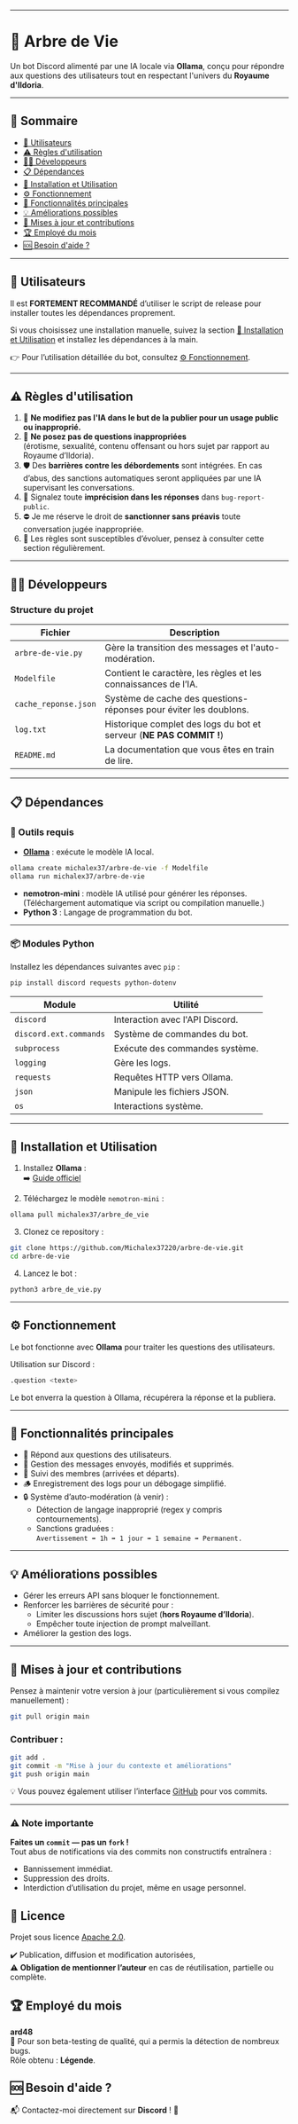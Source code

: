 
---

# 🌳 Arbre de Vie

Un bot Discord alimenté par une IA locale via **Ollama**, conçu pour répondre aux questions des utilisateurs tout en respectant l'univers du **Royaume d'Ildoria**.

---

## 📑 Sommaire

- [🫵 Utilisateurs](#-utilisateurs)
- [⚠️ Règles d'utilisation](#️-règles-dutilisation)
- [👨‍💻 Développeurs](#-développeurs)
- [📋 Dépendances](#-dépendances)
- [🚀 Installation et Utilisation](#-installation-et-utilisation)
- [⚙️ Fonctionnement](#-fonctionnement)
- [📜 Fonctionnalités principales](#-fonctionnalités-principales)
- [💡 Améliorations possibles](#-améliorations-possibles)
- [🔄 Mises à jour et contributions](#-mises-à-jour-et-contributions)
- [🏆 Employé du mois](#-employé-du-mois)
- [🆘 Besoin d'aide ?](#-besoin-daide)

---

## 🫵 Utilisateurs

Il est **FORTEMENT RECOMMANDÉ** d’utiliser le script de release pour installer toutes les dépendances proprement.

Si vous choisissez une installation manuelle, suivez la section [🚀 Installation et Utilisation](#-installation-et-utilisation) et installez les dépendances à la main.

👉 Pour l’utilisation détaillée du bot, consultez [⚙️ Fonctionnement](#-fonctionnement).

---

## ⚠️ Règles d'utilisation

1. 🚫 **Ne modifiez pas l'IA dans le but de la publier pour un usage public ou inapproprié.**
2. 🚫 **Ne posez pas de questions inappropriées**  
(érotisme, sexualité, contenu offensant ou hors sujet par rapport au Royaume d’Ildoria).
3. 🛡️ Des **barrières contre les débordements** sont intégrées. En cas d’abus, des sanctions automatiques seront appliquées par une IA supervisant les conversations.
4. 🐞 Signalez toute **imprécision dans les réponses** dans `bug-report-public`.
5. ⛔ Je me réserve le droit de **sanctionner sans préavis** toute conversation jugée inappropriée.
6. 🔁 Les règles sont susceptibles d’évoluer, pensez à consulter cette section régulièrement.

---

## 👨‍💻 Développeurs

### Structure du projet

| Fichier                | Description                                                              |
|-------------------------|---------------------------------------------------------------------------|
| `arbre-de-vie.py`       | Gère la transition des messages et l'auto-modération.                    |
| `Modelfile`             | Contient le caractère, les règles et les connaissances de l’IA.          |
| `cache_reponse.json`    | Système de cache des questions-réponses pour éviter les doublons.         |
| `log.txt`               | Historique complet des logs du bot et serveur (**NE PAS COMMIT !**)      |
| `README.md`             | La documentation que vous êtes en train de lire.                         |

---

## 📋 Dépendances

### 🔧 Outils requis

- [**Ollama**](https://ollama.com/) : exécute le modèle IA local.

```bash
ollama create michalex37/arbre-de-vie -f Modelfile
ollama run michalex37/arbre-de-vie
```

- **nemotron-mini** : modèle IA utilisé pour générer les réponses. (Téléchargement automatique via script ou compilation manuelle.)
- **Python 3** : Langage de programmation du bot.

---

### 📦 Modules Python

Installez les dépendances suivantes avec `pip` :  

```bash
pip install discord requests python-dotenv
```

| Module                  | Utilité                                                   |
|--------------------------|-----------------------------------------------------------|
| `discord`                | Interaction avec l'API Discord.                           |
| `discord.ext.commands`   | Système de commandes du bot.                              |
| `subprocess`             | Exécute des commandes système.                            |
| `logging`                | Gère les logs.                                            |
| `requests`               | Requêtes HTTP vers Ollama.                                |
| `json`                   | Manipule les fichiers JSON.                               |
| `os`                     | Interactions système.                                     |

---

## 🚀 Installation et Utilisation

1. Installez **Ollama** :  
   ➡️ [Guide officiel](https://ollama.com/)

2. Téléchargez le modèle `nemotron-mini` :  

```bash
ollama pull michalex37/arbre_de_vie
```

3. Clonez ce repository :  

```bash
git clone https://github.com/Michalex37220/arbre-de-vie.git
cd arbre-de-vie
```

4. Lancez le bot :  

```bash
python3 arbre_de_vie.py
```

---

## ⚙️ Fonctionnement

Le bot fonctionne avec **Ollama** pour traiter les questions des utilisateurs.

Utilisation sur Discord :

```bash
.question <texte>
```

Le bot enverra la question à Ollama, récupérera la réponse et la publiera.

---

## 📜 Fonctionnalités principales

- 🤖 Répond aux questions des utilisateurs.
- 💾 Gestion des messages envoyés, modifiés et supprimés.
- 👥 Suivi des membres (arrivées et départs).
- 🪵 Enregistrement des logs pour un débogage simplifié.
- 🔒 Système d’auto-modération (à venir) :
  - Détection de langage inapproprié (regex y compris contournements).
  - Sanctions graduées :  
    `Avertissement ➡️ 1h ➡️ 1 jour ➡️ 1 semaine ➡️ Permanent.`

---

## 💡 Améliorations possibles

- Gérer les erreurs API sans bloquer le fonctionnement.
- Renforcer les barrières de sécurité pour :
  - Limiter les discussions hors sujet (**hors Royaume d’Ildoria**).
  - Empêcher toute injection de prompt malveillant.
- Améliorer la gestion des logs.

---

## 🔄 Mises à jour et contributions

Pensez à maintenir votre version à jour (particulièrement si vous compilez manuellement) :

```bash
git pull origin main
```

### Contribuer :

```bash
git add .
git commit -m "Mise à jour du contexte et améliorations"
git push origin main
```

💡 Vous pouvez également utiliser l’interface [GitHub](https://github.com/Michalex37220/arbre-de-vie.git) pour vos commits.

---

### ⚠️ Note importante

**Faites un `commit` — pas un `fork` !**  
Tout abus de notifications via des commits non constructifs entraînera :

- Bannissement immédiat.
- Suppression des droits.
- Interdiction d’utilisation du projet, même en usage personnel.

## 📜 Licence

Projet sous licence [Apache 2.0](https://opensource.org/license/apache-2-0).

✔️ Publication, diffusion et modification autorisées,  
⚠️ **Obligation de mentionner l’auteur** en cas de réutilisation, partielle ou complète.

## 🏆 Employé du mois

**ard48**  
💪 Pour son beta-testing de qualité, qui a permis la détection de nombreux bugs.  
Rôle obtenu : **Légende**.

## 🆘 Besoin d'aide ?

📬 Contactez-moi directement sur **Discord** ! 🚀

